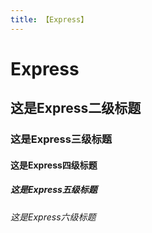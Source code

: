 ```yaml
---
title: 【Express】
---
```


# Express

## 这是Express二级标题

### 这是Express三级标题

#### 这是Express四级标题

##### 这是Express五级标题

###### 这是Express六级标题

